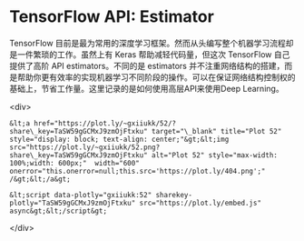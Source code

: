 # TensorFlow API: Estimator

TensorFlow 目前是最为常用的深度学习框架。然而从头编写整个机器学习流程却是一件繁琐的工作。虽然上有 Keras 帮助减轻代码量，但这次 TensorFlow 自己提供了高阶 API estimators。不同的是 estimators 并不注重网络结构的搭建，而是帮助你更有效率的实现机器学习不同阶段的操作。可以在保证网络结构控制权的基础上，节省工作量。这里记录的是如何使用高层API来使用Deep Learning。

&lt;div&gt;

    &lt;a href="https://plot.ly/~gxiiukk/52/?share\_key=TaSW59gGCMxJ9zmOjFtxku" target="\_blank" title="Plot 52" style="display: block; text-align: center;"&gt;&lt;img src="https://plot.ly/~gxiiukk/52.png?share\_key=TaSW59gGCMxJ9zmOjFtxku" alt="Plot 52" style="max-width: 100%;width: 600px;"  width="600" onerror="this.onerror=null;this.src='https://plot.ly/404.png';" /&gt;&lt;/a&gt;

    &lt;script data-plotly="gxiiukk:52" sharekey-plotly="TaSW59gGCMxJ9zmOjFtxku" src="https://plot.ly/embed.js" async&gt;&lt;/script&gt;

&lt;/div&gt;







